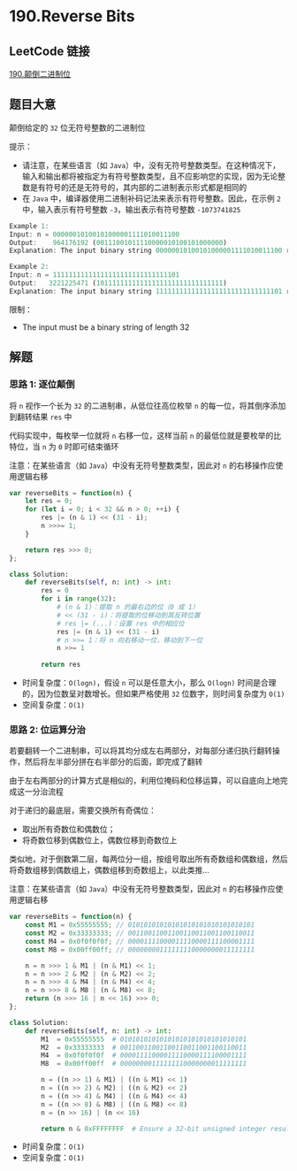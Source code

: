# 190.Reverse Bits

## LeetCode 链接

[190.颠倒二进制位](https://leetcode.cn/problems/reverse-bits/)

## 题目大意

颠倒给定的 `32` 位无符号整数的二进制位

提示：
- 请注意，在某些语言（如 `Java`）中，没有无符号整数类型。在这种情况下，输入和输出都将被指定为有符号整数类型，且不应影响您的实现，因为无论整数是有符号的还是无符号的，其内部的二进制表示形式都是相同的
- 在 `Java` 中，编译器使用二进制补码记法来表示有符号整数。因此，在示例 `2` 中，输入表示有符号整数 `-3`，输出表示有符号整数 `-1073741825`

```js
Example 1:
Input: n = 00000010100101000001111010011100
Output:    964176192 (00111001011110000010100101000000)
Explanation: The input binary string 00000010100101000001111010011100 represents the unsigned integer 43261596, so return 964176192 which its binary representation is 00111001011110000010100101000000.

Example 2:
Input: n = 11111111111111111111111111111101
Output:   3221225471 (10111111111111111111111111111111)
Explanation: The input binary string 11111111111111111111111111111101 represents the unsigned integer 4294967293, so return 3221225471 which its binary representation is 10111111111111111111111111111111.
```

限制：
- The input must be a binary string of length 32

## 解题

### 思路 1: 逐位颠倒

将 `n` 视作一个长为 `32` 的二进制串，从低位往高位枚举 `n` 的每一位，将其倒序添加到翻转结果 `res` 中

代码实现中，每枚举一位就将 `n` 右移一位，这样当前 `n` 的最低位就是要枚举的比特位，当 `n` 为 `0` 时即可结束循环

注意：在某些语言（如 `Java`）中没有无符号整数类型，因此对 `n` 的右移操作应使用逻辑右移

```js
var reverseBits = function(n) {
    let res = 0;
    for (let i = 0; i < 32 && n > 0; ++i) {
        res |= (n & 1) << (31 - i);
        n >>>= 1;
    }

    return res >>> 0;
};
```
```python
class Solution:
    def reverseBits(self, n: int) -> int:
        res = 0
        for i in range(32):
            # (n & 1)：提取 n 的最右边的位（0 或 1）
            # << (31 - i)：将提取的位移动到其反转位置
            # res |= (...)：设置 res 中的相应位
            res |= (n & 1) << (31 - i)
            # n >>= 1：将 n 向右移动一位，移动到下一位
            n >>= 1
        
        return res
```

- 时间复杂度：`O(logn)`，假设 `n` 可以是任意大小，那么 `O(logn)` 时间是合理的，因为位数呈对数增长。但如果严格使用 `32` 位数字，则时间复杂度为 `O(1)`
- 空间复杂度：`O(1)`

### 思路 2: 位运算分治

若要翻转一个二进制串，可以将其均分成左右两部分，对每部分递归执行翻转操作，然后将左半部分拼在右半部分的后面，即完成了翻转

由于左右两部分的计算方式是相似的，利用位掩码和位移运算，可以自底向上地完成这一分治流程

对于递归的最底层，需要交换所有奇偶位：
- 取出所有奇数位和偶数位；
- 将奇数位移到偶数位上，偶数位移到奇数位上

类似地，对于倒数第二层，每两位分一组，按组号取出所有奇数组和偶数组，然后将奇数组移到偶数组上，偶数组移到奇数组上，以此类推...

注意：在某些语言（如 `Java`）中没有无符号整数类型，因此对 `n` 的右移操作应使用逻辑右移

```js
var reverseBits = function(n) {
    const M1 = 0x55555555; // 01010101010101010101010101010101
    const M2 = 0x33333333; // 00110011001100110011001100110011
    const M4 = 0x0f0f0f0f; // 00001111000011110000111100001111
    const M8 = 0x00ff00ff; // 00000000111111110000000011111111

    n = n >>> 1 & M1 | (n & M1) << 1;
    n = n >>> 2 & M2 | (n & M2) << 2;
    n = n >>> 4 & M4 | (n & M4) << 4;
    n = n >>> 8 & M8 | (n & M8) << 8;
    return (n >>> 16 | n << 16) >>> 0;
};
```
```python
class Solution:
    def reverseBits(self, n: int) -> int:
        M1  = 0x55555555  # 01010101010101010101010101010101
        M2  = 0x33333333  # 00110011001100110011001100110011
        M4  = 0x0f0f0f0f  # 00001111000011110000111100001111
        M8  = 0x00ff00ff  # 00000000111111110000000011111111

        n = ((n >> 1) & M1) | ((n & M1) << 1)
        n = ((n >> 2) & M2) | ((n & M2) << 2)
        n = ((n >> 4) & M4) | ((n & M4) << 4)
        n = ((n >> 8) & M8) | ((n & M8) << 8)
        n = (n >> 16) | (n << 16)

        return n & 0xFFFFFFFF  # Ensure a 32-bit unsigned integer result
```

- 时间复杂度：`O(1)`
- 空间复杂度：`O(1)`
